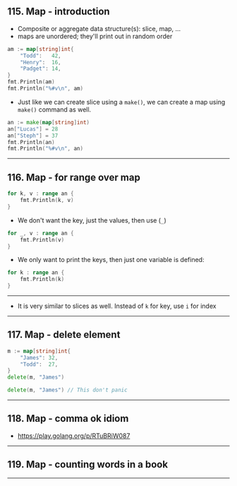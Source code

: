 ## 115. Map - introduction

* Composite or aggregate data structure(s): slice, map, ...
* maps are unordered; they'll print out in random order

```go
am := map[string]int{
    "Todd":   42,
    "Henry":  16,
    "Padget": 14,
}
fmt.Println(am)
fmt.Println("%#v\n", am)
```

* Just like we can create slice using a `make()`, we can create a map using `make()` command as well.

```go
an := make(map[string]int)
an["Lucas"] = 28
an["Steph"] = 37
fmt.Println(an)
fmt.Println("%#v\n", an)
```

***

## 116. Map - for range over map

```go
for k, v : range an {
    fmt.Println(k, v)
}
```
* We don't want the key, just the values, then use (`_`)
```go
for _, v : range an {
    fmt.Println(v)
}
```
* We only want to print the keys, then just one variable is defined:
```go
for k : range an {
    fmt.Println(k)
}
```
*** 

* It is very similar to slices as well. Instead of `k` for key, use `i` for index

***

## 117. Map - delete element

```go
m := map[string]int{
    "James": 32,
    "Todd":  27,
}
delete(m, "James")

delete(m, "James") // This don't panic
```

***

## 118.  Map - comma ok idiom

* https://play.golang.org/p/RTuBRiW087

***

## 119. Map - counting words in a book

***
